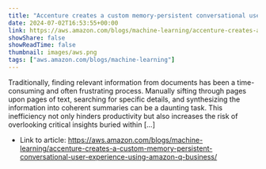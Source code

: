 ```yaml
---
title: "Accenture creates a custom memory-persistent conversational user experience using Amazon Q Business"
date: 2024-07-02T16:53:55+00:00
link: https://aws.amazon.com/blogs/machine-learning/accenture-creates-a-custom-memory-persistent-conversational-user-experience-using-amazon-q-business/
showShare: false
showReadTime: false
thumbnail: images/aws.png
tags: ["aws.amazon.com/blogs/machine-learning"]
---
```

Traditionally, finding relevant information from documents has been a time-consuming and often frustrating process. Manually sifting through pages upon pages of text, searching for specific details, and synthesizing the information into coherent summaries can be a daunting task. This inefficiency not only hinders productivity but also increases the risk of overlooking critical insights buried within […]

- Link to article: https://aws.amazon.com/blogs/machine-learning/accenture-creates-a-custom-memory-persistent-conversational-user-experience-using-amazon-q-business/